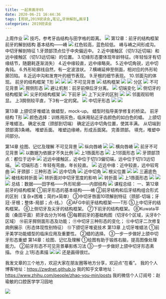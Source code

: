 ```yaml
---
title: 一起来画牙05
date: 2020-06-21 16:44:36
tags: [周锐,2019锐读会,笔记,牙体解剖,画牙]
categories: 2019锐读会
---
```

上周作业
![](https://zymblog-1258069789.cos.ap-chengdu.myqcloud.com/blog0152-2019rdh/032/01.png)
技巧，参考牙齿结构与田字格的距离。
![](https://zymblog-1258069789.cos.ap-chengdu.myqcloud.com/blog0152-2019rdh/032/02.png)
第12章：前牙的结构框架
前牙的解剖结构
基本结构——嵴
![](https://zymblog-1258069789.cos.ap-chengdu.myqcloud.com/blog0152-2019rdh/032/03.png)
红色较高，蓝色较低。
嵴与嵴之间形成沟。
中切牙解剖特征
1.牙颈部顶点位于中央偏远中。
2.近中接触区（切1/3近切端）和远中接触区（切1/3远切端）的位置。
3.切缘形态要体现年龄特征。(年轻恒牙有切缘结节，随磨耗逐渐消失）
4.近中缘较直，远中缘略突。
5.近中切角锐，远中切角钝。
6.外形轮廓线自然，有一定波浪状。
7.横嵴延伸至侧面，相对应的外形轮廓凹陷。
8.近远中沟和发育叶的细节表现。
9.牙根的细节表现。
10.邻面沟的体现。
前牙的结构框架
T形
![](https://zymblog-1258069789.cos.ap-chengdu.myqcloud.com/blog0152-2019rdh/032/04.png)
![](https://zymblog-1258069789.cos.ap-chengdu.myqcloud.com/blog0152-2019rdh/032/05.png)
![](https://zymblog-1258069789.cos.ap-chengdu.myqcloud.com/blog0152-2019rdh/032/06.png)
不可见背景
![](https://zymblog-1258069789.cos.ap-chengdu.myqcloud.com/blog0152-2019rdh/032/07.png)
结构框架
![](https://zymblog-1258069789.cos.ap-chengdu.myqcloud.com/blog0152-2019rdh/032/08.png)
![](https://zymblog-1258069789.cos.ap-chengdu.myqcloud.com/blog0152-2019rdh/032/09.png)
分区
![](https://zymblog-1258069789.cos.ap-chengdu.myqcloud.com/blog0152-2019rdh/032/10.png)
不可见背景
![](https://zymblog-1258069789.cos.ap-chengdu.myqcloud.com/blog0152-2019rdh/032/11.png)
腭侧形态
![](https://zymblog-1258069789.cos.ap-chengdu.myqcloud.com/blog0152-2019rdh/032/12.png)
避让机制：前牙前伸后牙分离。
![](https://zymblog-1258069789.cos.ap-chengdu.myqcloud.com/blog0152-2019rdh/032/13.png)
切端变化
![](https://zymblog-1258069789.cos.ap-chengdu.myqcloud.com/blog0152-2019rdh/032/14.png)
侧切牙的结构框架
![](https://zymblog-1258069789.cos.ap-chengdu.myqcloud.com/blog0152-2019rdh/032/15.png)
尖牙的结构框架
![](https://zymblog-1258069789.cos.ap-chengdu.myqcloud.com/blog0152-2019rdh/032/16.png)
下前牙
![](https://zymblog-1258069789.cos.ap-chengdu.myqcloud.com/blog0152-2019rdh/032/17.png)
上下尖牙的区别
![](https://zymblog-1258069789.cos.ap-chengdu.myqcloud.com/blog0152-2019rdh/032/18.png)
![](https://zymblog-1258069789.cos.ap-chengdu.myqcloud.com/blog0152-2019rdh/032/19.png)
邻面观较明显。
上3腭侧较平直，下3有一定的窝。
![](https://zymblog-1258069789.cos.ap-chengdu.myqcloud.com/blog0152-2019rdh/032/20.png)
中切牙形态
![](https://zymblog-1258069789.cos.ap-chengdu.myqcloud.com/blog0152-2019rdh/032/21.png)
![](https://zymblog-1258069789.cos.ap-chengdu.myqcloud.com/blog0152-2019rdh/032/22.png)

第13章 上颌切牙堆蜡法
做蜡型，mock-up。
蜡型时指导美学修复的桥梁。
前牙结构
T形
![](https://zymblog-1258069789.cos.ap-chengdu.myqcloud.com/blog0152-2019rdh/032/23.png)
颜色选择：训练用灰色，临床用贴近牙齿颜色的如白色的蜡。
上颌切牙堆蜡法。
确定长度（颈部到切端）
确定近远中切角位置，使其丰满。
从切端到颈部滴3条嵴。
堆塑舌面。
堆塑边缘嵴，形成舌面窝。
完善颈部。
填充，堆塑中间部分。

第14章 绘图、记忆及理解
不可见背景
![](https://zymblog-1258069789.cos.ap-chengdu.myqcloud.com/blog0152-2019rdh/032/24.png)
纵向唇嵴
![](https://zymblog-1258069789.cos.ap-chengdu.myqcloud.com/blog0152-2019rdh/032/25.png)
![](https://zymblog-1258069789.cos.ap-chengdu.myqcloud.com/blog0152-2019rdh/032/26.png)
横向唇嵴
![](https://zymblog-1258069789.cos.ap-chengdu.myqcloud.com/blog0152-2019rdh/032/27.png)
前牙不可见背景
![](https://zymblog-1258069789.cos.ap-chengdu.myqcloud.com/blog0152-2019rdh/032/28.png)
以数据为依据才不失比例
![](https://zymblog-1258069789.cos.ap-chengdu.myqcloud.com/blog0152-2019rdh/032/29.png)
上1唇面形态
![](https://zymblog-1258069789.cos.ap-chengdu.myqcloud.com/blog0152-2019rdh/032/30.png)
上1邻面形态
![](https://zymblog-1258069789.cos.ap-chengdu.myqcloud.com/blog0152-2019rdh/032/31.png)
牙颈部顶点：都位于远中
![](https://zymblog-1258069789.cos.ap-chengdu.myqcloud.com/blog0152-2019rdh/032/32.png)
近远中接触区，近中位于切1/3偏切端，远中位于切1/3远切端。
![](https://zymblog-1258069789.cos.ap-chengdu.myqcloud.com/blog0152-2019rdh/032/33.png)
切端形态：年轻有弯曲，年长较直。
![](https://zymblog-1258069789.cos.ap-chengdu.myqcloud.com/blog0152-2019rdh/032/34.png)
近远中缘：近中较直，远中较弯曲
![](https://zymblog-1258069789.cos.ap-chengdu.myqcloud.com/blog0152-2019rdh/032/35.png)
牙颈部：三种形态
![](https://zymblog-1258069789.cos.ap-chengdu.myqcloud.com/blog0152-2019rdh/032/36.png)
远中切角
![](https://zymblog-1258069789.cos.ap-chengdu.myqcloud.com/blog0152-2019rdh/032/37.png)
近中切角
![](https://zymblog-1258069789.cos.ap-chengdu.myqcloud.com/blog0152-2019rdh/032/38.png)
根尖位置
![](https://zymblog-1258069789.cos.ap-chengdu.myqcloud.com/blog0152-2019rdh/032/39.png)
![](https://zymblog-1258069789.cos.ap-chengdu.myqcloud.com/blog0152-2019rdh/032/40.png)
三遍底色
![](https://zymblog-1258069789.cos.ap-chengdu.myqcloud.com/blog0152-2019rdh/032/41.png)
棱线和转折面
![](https://zymblog-1258069789.cos.ap-chengdu.myqcloud.com/blog0152-2019rdh/032/42.png)
转折面对中切牙宽度的影响
![](https://zymblog-1258069789.cos.ap-chengdu.myqcloud.com/blog0152-2019rdh/032/43.png)
转折面
![](https://zymblog-1258069789.cos.ap-chengdu.myqcloud.com/blog0152-2019rdh/032/44.png)
上1唇面形态
![](https://zymblog-1258069789.cos.ap-chengdu.myqcloud.com/blog0152-2019rdh/032/45.png)
![](https://zymblog-1258069789.cos.ap-chengdu.myqcloud.com/blog0152-2019rdh/032/46.png)
![](https://zymblog-1258069789.cos.ap-chengdu.myqcloud.com/blog0152-2019rdh/032/47.png)
总结：数据——田字格——外形轮廓——内部结构
![](https://zymblog-1258069789.cos.ap-chengdu.myqcloud.com/blog0152-2019rdh/032/48.png)
课程总结：
一、第12章 前牙的结构框架
①前牙形态的基本结构——嵴
②前牙结构和后牙结构组合形式的区别（复杂≠困难；简约≠简单）
③中切牙唇面10项解剖特征（颈部-切端；牙冠-牙根；整体-局部；点-线。）
④AFG中前牙结构框架——T形
⑤上中切牙的结构框架。
⑥上侧切牙及尖牙的结构框架。
⑦下前牙的结构框架。
⑧Kuwata平面（桑田平面）把牙齿分为16格
⑨每颗前牙的基础构图（切牙6个区域，尖牙8个区域）
⑩前牙腭侧面形态及功能；
⑪中切牙三种形态的变化；
⑫中切牙二次修复病例展示（形态体现性别特征）
⑬下颌切牙堆瓷技术
第13章 上切牙堆蜡法
①前牙美学功能蜡型的临床应用及重要性。
②蜡的选择。
③一步一步做好上颌中切牙形态重塑
第14章：绘图、记忆及理解
①绘图有助于锻炼右脑，提高图像处理能力。
②前牙形态不可见背景摹影练习法
③一步一步做好上颌中切牙形态素描。
作业 上1形态素描
![](https://zymblog-1258069789.cos.ap-chengdu.myqcloud.com/blog0152-2019rdh/032/49.png)
![](https://zymblog-1258069789.cos.ap-chengdu.myqcloud.com/blog0152-2019rdh/032/50.png)
还是画得很烂。


我发文章的三个地方，欢迎大家在朋友圈等地方分享，欢迎点“在看”。
我的个人博客地址：https://zwdnet.github.io
我的知乎文章地址： https://www.zhihu.com/people/zhao-you-min/posts
我的微信个人订阅号：赵瑜敏的口腔医学学习园地


![](https://zymblog-1258069789.cos.ap-chengdu.myqcloud.com/other/wx.jpg)

